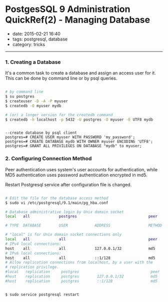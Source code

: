 # PostgesSQL 9 Administration QuickRef(2) - Managing Database

- date: 2015-02-21 16:40
- tags: postgresql, database
- category: tricks

----------------------------

### 1. Creating a Database

It's a common task to create a database and assign an access user for it. This can be done by command line or by psql queries.

```bash

# by command line
$ su postgres
$ createuser -D -A -P myuser
$ createdb -O myuser mydb

# (or) a longer version for the createdb command
$ createdb -h localhost -p 5432 -U postgres -O myuser -E UTF8 mydb

```

```psql

--create database by psql client 
postgres=# CREATE USER myuser WITH PASSWORD 'my_password';
postgres=# CREATE DATABASE mydb WITH OWNER myuser ENCODING 'UTF8';
postgres=# GRANT ALL PRIVILEGES ON DATABASE "mydb" to myuser;

```

### 2. Configuring Connection Method

Peer authentication uses system's user accounts for authentication, while MD5 authentication uses password authentication encrypted in md5.

Restart Postgresql service after configuration file is changed.

```bash

# Edit the file for the database access method
$ sudo vi /etc/postgresql/9.1/main/pg_hba.conf

# Database administrative login by Unix domain socket
local   all             postgres                                peer

# TYPE  DATABASE        USER            ADDRESS                 METHOD

# "local" is for Unix domain socket connections only
local   all             all                                     peer
# IPv4 local connections:
host    all             all             127.0.0.1/32            md5
# IPv6 local connections:
host    all             all             ::1/128                 md5
# Allow replication connections from localhost, by a user with the
# replication privilege.
#local   replication     postgres                                peer
#host    replication     postgres        127.0.0.1/32            md5
#host    replication     postgres        ::1/128                 md5


$ sudo service postgresql restart

```

